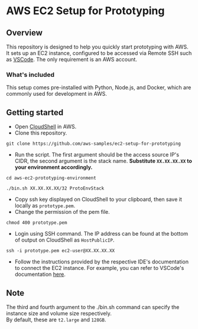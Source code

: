 # AWS EC2 Setup for Prototyping

## Overview

This repository is designed to help you quickly start prototyping with AWS. It sets up an EC2 instance, configured to be accessed via Remote SSH such as [VSCode](https://code.visualstudio.com/docs/remote/ssh). The only requirement is an AWS account.

### What's included

This setup comes pre-installed with Python, Node.js, and Docker, which are commonly used for development in AWS.

## Getting started

- Open [CloudShell](https://console.aws.amazon.com/cloudshell/home) in AWS.
- Clone this repository.

```
git clone https://github.com/aws-samples/ec2-setup-for-prototyping
```

- Run the script. The first argument should be the access source IP's CIDR, the second argument is the stack name. **Substitute `XX.XX.XX.XX` to your environment accordingly.**

```
cd aws-ec2-prototyping-environment
```

```
./bin.sh XX.XX.XX.XX/32 ProtoEnvStack
```

- Copy ssh key displayed on CloudShell to your clipboard, then save it locally as `prototype.pem`.
- Change the permission of the pem file.

```
chmod 400 prototype.pem
```

- Login using SSH command. The IP address can be found at the bottom of output on CloudShell as `HostPublicIP`.

```
ssh -i prototype.pem ec2-user@XX.XX.XX.XX
```

- Follow the instructions provided by the respective IDE's documentation to connect the EC2 instance. For example, you can refer to VSCode's documentation [here](https://code.visualstudio.com/docs/remote/ssh).

## Note

The third and fourth argument to the ./bin.sh command can specify the instance size and volume size respectively.  
By default, these are `t2.large` and `128GB`.
